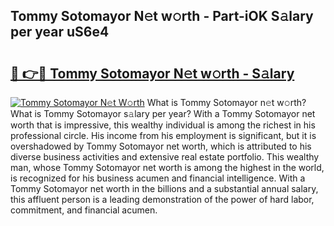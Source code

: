 ## Tommy Sotomayor N𝚎t w𝚘rth - Part-iOK S𝚊lary per year uS6e4

# <h2><a href="http://gc0bjt.nevu.top/?p=Tommy+Sotomayor">🔗 👉🔴 Tommy Sotomayor N𝚎t w𝚘rth - S𝚊lary</a></h2>

[![Tommy Sotomayor N𝚎t W𝚘rth](https://i.imgur.com/Oavwk0R.jpeg)](http://gc0bjt.nevu.top/?p=Tommy+Sotomayor)
What is Tommy Sotomayor n𝚎t w𝚘rth? What is Tommy Sotomayor s𝚊lary per year?
With a Tommy Sotomayor net worth that is impressive, this wealthy individual is among the richest in his professional circle. His income from his employment is significant, but it is overshadowed by Tommy Sotomayor net worth, which is attributed to his diverse business activities and extensive real estate portfolio. This wealthy man, whose Tommy Sotomayor net worth is among the highest in the world, is recognized for his business acumen and financial intelligence. With a Tommy Sotomayor net worth in the billions and a substantial annual salary, this affluent person is a leading demonstration of the power of hard labor, commitment, and financial acumen.
